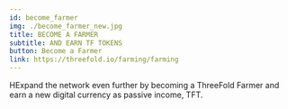 ```yaml
---
id: become_farmer
img: ./become_farmer_new.jpg
title: BECOME A FARMER
subtitle: AND EARN TF TOKENS
button: Become a Farmer
link: https://threefold.io/farming/farming
---
```


HExpand the network even further by becoming a ThreeFold Farmer and earn a new digital currency as passive income, TFT.
